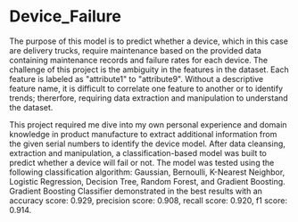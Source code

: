 # Device_Failure
The purpose of this model is to predict whether a device, which in this case are delivery trucks, require maintenance based on the provided data containing maintenance records and 
failure rates for each device. The challenge of this project is the ambiguity in the features in the dataset. Each feature is labeled as "attribute1" to "attribute9". Without a
descriptive feature name, it is difficult to correlate one feature to another or to identify trends; thererfore, requiring data extraction and manipulation to understand the 
dataset.

This project required me dive into my own personal experience and domain knowledge in product manufacture to extract additional information from the given serial numbers to 
identify the device model. After data cleansing, extraction and manipulation, a classification-based model was built to predict whether a device will fail or not. The model was 
tested using the following classification algorithm: Gaussian, Bernoulli, K-Nearest Neighbor, Logistic Regression, Decision Tree, Random Forest, and Gradient Boosting. Gradient 
Boosting Classifier demonstrated in the best results with an accuracy score: 0.929, precision score: 0.908, recall score: 0.920, f1 score: 0.914. 



